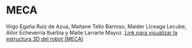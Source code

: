 # MECA

Iñigo Egaña Ruiz de Azua, Maitane Tello Barroso, Maider Liceaga Lecube, Aitor Echeverria Ibarbia y Maite Larrarte Mayoz.
[Link para visualizar la estructura 3D del robot (MECA)](https://a360.co/3PYpbl8)
